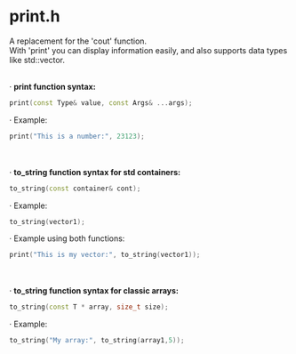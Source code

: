 # print.h

A replacement for the 'cout' function.   
With 'print' you can display information easily, and also supports data types like std::vector.
<br></br>

· **print function syntax:**  
```c++
print(const Type& value, const Args& ...args);
```

· Example:  
```c++
print("This is a number:", 23123);
```
<br></br>
· **to_string function syntax for std containers:**  
```c++
to_string(const container& cont);
```

· Example:  
```c++
to_string(vector1);
```

· Example using both functions:  
```c++
print("This is my vector:", to_string(vector1));
```
<br></br>
· **to_string function syntax for classic arrays:**  
```c++
to_string(const T * array, size_t size);
```

· Example:  
```c++
to_string("My array:", to_string(array1,5));
```
